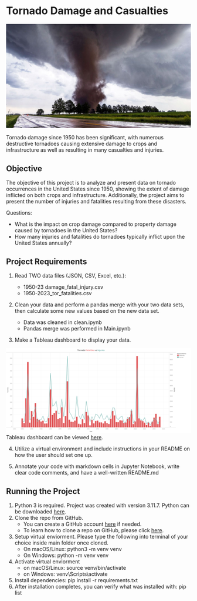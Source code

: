 # Tornado Damage and Casualties

![tornado](images/tornado.jpg)

Tornado damage since 1950 has been significant, with numerous destructive tornadoes causing 
extensive damage to crops and infrastructure as well as resulting in many casualties and injuries.

## Objective

The objective of this project is to analyze and present data on tornado occurrences in the United
States since 1950, showing the extent of damage inflicted on both crops and infrastructure.
Additionally, the project aims to present the number of injuries and fatalities resulting from
these disasters.

Questions:

- What is the impact on crop damage compared to property damage caused by tornadoes in the United 
  States? 
- How many injuries and fatalities do tornadoes typically inflict upon the United States annually?

## Project Requirements
  
1. Read TWO data files (JSON, CSV, Excel, etc.):
   - 1950-23 damage_fatal_injury.csv
   - 1950-2023_tor_fatalities.csv


2. Clean your data and perform a pandas merge with your two data sets, then calculate some new
   values based on the new data set.
     - Data was cleaned in clean.ipynb
     - Pandas merge was performed in Main.ipynb


3. Make a Tableau dashboard to display your data.

![fatalities](images/fatvsinj.PNG)
   Tableau dashboard can be viewed [here](https://public.tableau.com/app/profile/timothy.holbrook/vizzes).


4. Utilize a virtual environment and include instructions in your README on how the user should set
   one up.


5. Annotate your code with markdown cells in Jupyter Notebook, write clear code comments, and have a
   well-written README.md


## Running the Project

1. Python 3 is required. Project was created with version 3.11.7. Python can be downloaded [here](https://www.python.org/downloads/).
2. Clone the repo from GitHub.
   - You can create a GitHub account [here](https://github.com/) if needed.
   - To learn how to clone a repo on GitHub, please click [here](https://docs.github.com/en/repositories/creating-and-managing-repositories/cloning-a-repository).
3. Setup virtual enviorment. Please type the following into terminal of your choice inside main folder once cloned.
   - On macOS/Linux: python3 -m venv venv
   - On Windows: python -m venv venv
4. Activate virtual enviorment
   - on macOS/Linux: source venv/bin/activate
   - on Windows: venv\Scripts\activate
5. Install dependencies: pip install -r requirements.txt
6. After installation completes, you can verify what was installed with: pip list 



